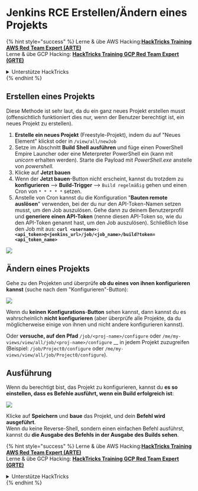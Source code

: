 # Jenkins RCE Erstellen/Ändern eines Projekts

{% hint style="success" %}
Lerne & übe AWS Hacking:<img src="../../.gitbook/assets/image (1).png" alt="" data-size="line">[**HackTricks Training AWS Red Team Expert (ARTE)**](https://training.hacktricks.xyz/courses/arte)<img src="../../.gitbook/assets/image (1).png" alt="" data-size="line">\
Lerne & übe GCP Hacking: <img src="../../.gitbook/assets/image (2).png" alt="" data-size="line">[**HackTricks Training GCP Red Team Expert (GRTE)**<img src="../../.gitbook/assets/image (2).png" alt="" data-size="line">](https://training.hacktricks.xyz/courses/grte)

<details>

<summary>Unterstütze HackTricks</summary>

* Überprüfe die [**Abonnementpläne**](https://github.com/sponsors/carlospolop)!
* **Tritt der** 💬 [**Discord-Gruppe**](https://discord.gg/hRep4RUj7f) oder der [**Telegram-Gruppe**](https://t.me/peass) bei oder **folge** uns auf **Twitter** 🐦 [**@hacktricks\_live**](https://twitter.com/hacktricks\_live)**.**
* **Teile Hacking-Tricks, indem du PRs zu den** [**HackTricks**](https://github.com/carlospolop/hacktricks) und [**HackTricks Cloud**](https://github.com/carlospolop/hacktricks-cloud) GitHub-Repos einreichst.

</details>
{% endhint %}

## Erstellen eines Projekts

Diese Methode ist sehr laut, da du ein ganz neues Projekt erstellen musst (offensichtlich funktioniert dies nur, wenn der Benutzer berechtigt ist, ein neues Projekt zu erstellen).

1. **Erstelle ein neues Projekt** (Freestyle-Projekt), indem du auf "Neues Element" klickst oder in `/view/all/newJob`
2. Setze im Abschnitt **Build** **Shell ausführen** und füge einen PowerShell Empire Launcher oder eine Meterpreter PowerShell ein (kann mit _unicorn_ erhalten werden). Starte die Payload mit _PowerShell.exe_ anstelle von _powershell._
3. Klicke auf **Jetzt bauen**
1. Wenn der **Jetzt bauen**-Button nicht erscheint, kannst du trotzdem zu **konfigurieren** --> **Build-Trigger** --> `Build regelmäßig` gehen und einen Cron von `* * * * *` setzen.
2. Anstelle von Cron kannst du die Konfiguration "**Bauten remote auslösen**" verwenden, bei der du nur den API-Token-Namen setzen musst, um den Job auszulösen. Gehe dann zu deinem Benutzerprofil und **generiere einen API-Token** (nenne diesen API-Token so, wie du den API-Token genannt hast, um den Job auszulösen). Schließlich löse den Job mit aus: **`curl <username>:<api_token>@<jenkins_url>/job/<job_name>/build?token=<api_token_name>`**

![](<../../.gitbook/assets/image (165).png>)

## Ändern eines Projekts

Gehe zu den Projekten und überprüfe **ob du eines von ihnen konfigurieren kannst** (suche nach dem "Konfigurieren"-Button):

![](<../../.gitbook/assets/image (265).png>)

Wenn du **keinen** **Konfigurations**-**Button** sehen kannst, dann kannst du es wahrscheinlich **nicht** **konfigurieren** (aber überprüfe alle Projekte, da du möglicherweise einige von ihnen und nicht andere konfigurieren kannst).

Oder **versuche, auf den Pfad** `/job/<proj-name>/configure` oder `/me/my-views/view/all/job/<proj-name>/configure` \_\_ in jedem Projekt zuzugreifen (Beispiel: `/job/Project0/configure` oder `/me/my-views/view/all/job/Project0/configure`).

## Ausführung

Wenn du berechtigt bist, das Projekt zu konfigurieren, kannst du **es so einstellen, dass es Befehle ausführt, wenn ein Build erfolgreich ist**:

![](<../../.gitbook/assets/image (98).png>)

Klicke auf **Speichern** und **baue** das Projekt, und dein **Befehl wird ausgeführt**.\
Wenn du keine Reverse-Shell, sondern einen einfachen Befehl ausführst, kannst du **die Ausgabe des Befehls in der Ausgabe des Builds sehen**.

{% hint style="success" %}
Lerne & übe AWS Hacking:<img src="../../.gitbook/assets/image (1).png" alt="" data-size="line">[**HackTricks Training AWS Red Team Expert (ARTE)**](https://training.hacktricks.xyz/courses/arte)<img src="../../.gitbook/assets/image (1).png" alt="" data-size="line">\
Lerne & übe GCP Hacking: <img src="../../.gitbook/assets/image (2).png" alt="" data-size="line">[**HackTricks Training GCP Red Team Expert (GRTE)**<img src="../../.gitbook/assets/image (2).png" alt="" data-size="line">](https://training.hacktricks.xyz/courses/grte)

<details>

<summary>Unterstütze HackTricks</summary>

* Überprüfe die [**Abonnementpläne**](https://github.com/sponsors/carlospolop)!
* **Tritt der** 💬 [**Discord-Gruppe**](https://discord.gg/hRep4RUj7f) oder der [**Telegram-Gruppe**](https://t.me/peass) bei oder **folge** uns auf **Twitter** 🐦 [**@hacktricks\_live**](https://twitter.com/hacktricks\_live)**.**
* **Teile Hacking-Tricks, indem du PRs zu den** [**HackTricks**](https://github.com/carlospolop/hacktricks) und [**HackTricks Cloud**](https://github.com/carlospolop/hacktricks-cloud) GitHub-Repos einreichst.

</details>
{% endhint %}
